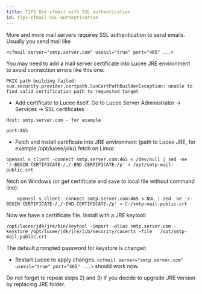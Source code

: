 ```yaml
---
title: TIPS Use cfmail with SSL authentication
id: tips-cfmail-SSL-authentication
---
```


More and more mail servers requires SSL authentication to send emails. Usually you send mail like
```lucee
<cfmail server="smtp.server.com" usessl="true" port="465" ...>
```
 You may need to add a mail server certificate into Lucee JRE environment to avoid connection errors like this one: 
```lucee
PKIX path building failed: sun.security.provider.certpath.SunCertPathBuilderException: unable to find valid certification path to requested target
```

* Add certificate to Lucee itself. Go to Lucee Server Administrator -> Services -> SSL certificates

```lucee
Host: smtp.server.com - for example
```

```lucee
port:465
```

* Fetch and Install certificate into JRE environment (path to Lucee JRE, for example /opt/lucee/jdk/) fetch on Linux:

```lucee
openssl s_client -connect smtp.server.com:465 < /dev/null | sed -ne '/-BEGIN CERTIFICATE-/,/-END CERTIFICATE-/p' > /opt/smtp-mail-public.crt
```

fetch on Windows (or get certificate and save to local file without command line):

```lucee
	openssl s_client -connect smtp.server.com:465 < NUL | sed -ne '/-BEGIN CERTIFICATE-/,/-END CERTIFICATE-/p' > C:/smtp-mail-public.crt
```

Now we have a certificate file. Install with a JRE keytool:

```lucee
/opt/lucee/jdk/jre/bin/keytool -import -alias smtp.server.com -keystore /opt/lucee/jdk/jre/lib/security/cacerts -file 	/opt/smtp-mail-public.crt
```
The default prompted password for keystore is changeit

* Restart Lucee to apply changes. ```<cfmail server="smtp.server.com" usessl="true" port="465" ...>``` should work now.

Do not forget to repeat steps 2) and 3) if you decide to upgrade JRE version by replacing JRE folder.